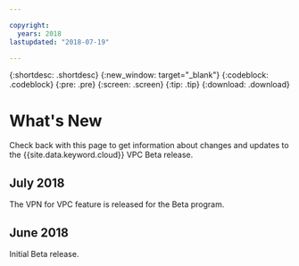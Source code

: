```yaml
---

copyright:
  years: 2018
lastupdated: "2018-07-19"

---
```


{:shortdesc: .shortdesc}
{:new_window: target="_blank"}
{:codeblock: .codeblock}
{:pre: .pre}
{:screen: .screen}
{:tip: .tip}
{:download: .download}

# What's New

Check back with this page to get information about changes and updates to the {{site.data.keyword.cloud}} VPC Beta release.

## July 2018

The VPN for VPC feature is released for the Beta program.

## June 2018

Initial Beta release.
